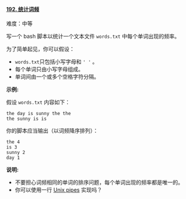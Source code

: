 ﻿#### [192\. 统计词频](https://leetcode.cn/problems/word-frequency/)

难度：中等

写一个 bash 脚本以统计一个文本文件 `words.txt` 中每个单词出现的频率。

为了简单起见，你可以假设：

-   `words.txt`只包括小写字母和 `' '` 。
-   每个单词只由小写字母组成。
-   单词间由一个或多个空格字符分隔。

**示例:**

假设 `words.txt` 内容如下：

```
the day is sunny the the
the sunny is is

```

你的脚本应当输出（以词频降序排列）：

```
the 4
is 3
sunny 2
day 1

```

**说明:**

-   不要担心词频相同的单词的排序问题，每个单词出现的频率都是唯一的。
-   你可以使用一行 [Unix pipes](http://tldp.org/HOWTO/Bash-Prog-Intro-HOWTO-4.html) 实现吗？
